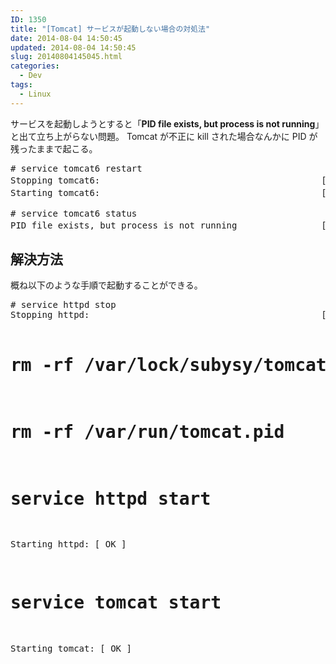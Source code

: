```yaml
---
ID: 1350
title: "[Tomcat] サービスが起動しない場合の対処法"
date: 2014-08-04 14:50:45
updated: 2014-08-04 14:50:45
slug: 20140804145045.html
categories:
  - Dev
tags:
  - Linux
---
```


サービスを起動しようとすると「<strong>PID file exists, but process is not running</strong>」と出て立ち上がらない問題。
Tomcat が不正に kill された場合なんかに PID が残ったままで起こる。

<pre class="cmd">
# service tomcat6 restart
Stopping tomcat6:                                          [失敗]
Starting tomcat6:                                          [失敗]

# service tomcat6 status
PID file exists, but process is not running                [失敗]
</pre>
<!--more-->
<h2>解決方法</h2>
概ね以下のような手順で起動することができる。
<pre class="prettyprint"># service httpd stop
Stopping httpd:                                            [  OK  ]

# rm -rf /var/lock/subysy/tomcat

# rm -rf /var/run/tomcat.pid

# service httpd start

Starting httpd: [ OK ]

# service tomcat start

Starting tomcat: [ OK ]</pre>
